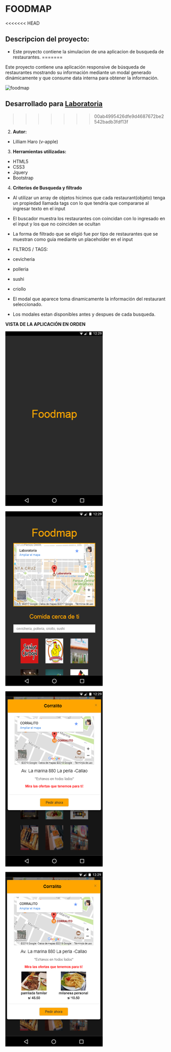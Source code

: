 # FOODMAP
<<<<<<< HEAD
## Descripcion del proyecto:
  - Este proyecto contiene la simulacion de una aplicacion de busqueda de restaurantes.
=======

Este proyecto contiene una aplicación responsive de búsqueda de restaurantes mostrando su información mediante un modal generado dinámicamente y que consume data interna para obtener la información.

![foodmap](https://user-images.githubusercontent.com/32288575/36438522-367323dc-1638-11e8-8da5-0ffd7b3ce65d.png)

## Desarrollado para [Laboratoria](http://laboratoria.la)
>>>>>>> 00ab4995426dfe9d4687672be2542badb3fdf13f

2. **Autor:**

  - Lilliam Haro (v-apple)

3. **Herramientas utilizadas:**

  - HTML5
  - CSS3
  - Jquery
  - Bootstrap

4. **Criterios de Busqueda y filtrado**

  - Al utilizar un array de objetos hicimos que cada restaurant(objeto) tenga un propiedad llamada tags con lo que tendría que compararse al ingresar texto en el input

  - El buscador muestra los restaurantes con coincidan con lo ingresado en el input y los que no coinciden se ocultan

  - La forma de filtrado que se eligió fue por tipo de restaurantes que se muestran como guia mediante un placeholder en el input

  * FILTROS / TAGS:
  - cevicheria
  - polleria
  - sushi
  - criollo

  - El modal que aparece toma dinamicamente la información del restaurant seleccionado.
  - Los modales estan disponibles antes y despues de cada busqueda.

**VISTA DE LA APLICACIÓN EN ORDEN**

![RECURSOS](assets/images/splash.png)

![RECURSOS](assets/images/principal.png)

![RECURSOS](assets/images/modal.png)

![RECURSOS](assets/images/ofertas.png)
